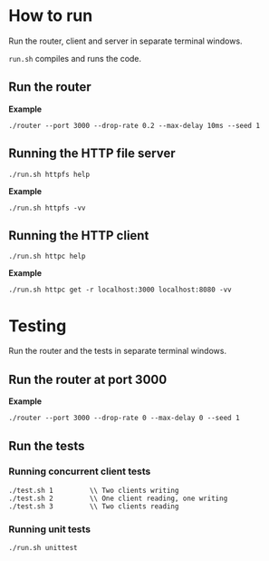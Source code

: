 # How to run
Run the router, client and server in separate terminal windows.  
  
`run.sh` compiles and runs the code.  

## Run the router

**Example**
```
./router --port 3000 --drop-rate 0.2 --max-delay 10ms --seed 1
```
## Running the HTTP file server

`./run.sh httpfs help`

**Example**
```
./run.sh httpfs -vv
```

## Running the HTTP client

`./run.sh httpc help`

**Example**
```
./run.sh httpc get -r localhost:3000 localhost:8080 -vv
```

# Testing

Run the router and the tests in separate terminal windows.
## Run the router at port 3000

**Example**
```
./router --port 3000 --drop-rate 0 --max-delay 0 --seed 1
```

## Run the tests

### Running concurrent client tests

```
./test.sh 1         \\ Two clients writing
./test.sh 2         \\ One client reading, one writing
./test.sh 3         \\ Two clients reading
```

### Running unit tests

```
./run.sh unittest
```
